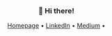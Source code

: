 <h3 align="center">👋 Hi there!</h3>
<p align="center">
  <a href="https://azishapidin.com">Homepage</a> •
  <a href="https://www.linkedin.com/in/azishapidin/">LinkedIn</a> •
  <a href="http://medium.com/@azishapidin">Medium</a> •
</p>

